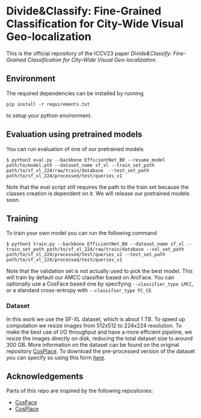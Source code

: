 
# Divide&Classify: Fine-Grained Classification for City-Wide Visual Geo-localization
This is the official repository of the ICCV23 paper _Divide&Classify: Fine-Grained Classification for City-Wide Visual Geo-localization_.

## Environment

The required dependencies can be installed by running 

`pip install -r requirements.txt`

to setup your python environment.

## Evaluation using pretrained models
You can run evaluation of one of our pretrained models

`$ python3 eval.py --backbone EfficientNet_B0 --resume_model path/to/model.pth --dataset_name sf_xl --train_set_path path/to/sf_xl_224/raw/train/database  --test_set_path path/to/sf_xl_224/processed/test/queries_v1`

Note that the eval script still requires the path to the train set because the classes creation is dependent on it.
We will release our pretrained models soon.

## Training

To train your own model you can run the following command

`$ python3 train.py --backbone EfficientNet_B0 --dataset_name sf_xl --train_set_path path/to/sf_xl_224/raw/train/database --val_set_path path/to/sf_xl_224/processed/test/queries_v2 --test_set_path path/to/sf_xl_224/processed/test/queries_v1`

Note that the validation set is not actually used to pick the best model.
This will train by default our AMCC classifier based on ArcFace. You can optionally use a CosFace based one by specifying `--classifier_type LMCC`, or a standard cross-entropy with `--classifier_type FC_CE`.

### Dataset 

In this work we use the SF-XL dataset, which is about 1 TB. To speed up computation we resize images from 512x512 to 224x224 resolution. To make the best use of I/O throughput and have a more efficient pipeline, we resize the images directly on disk, reducing the total dataset size to around 300 GB.
More information on the dataset can be found on the original repository [CosPlace](https://github.com/gmberton/CosPlace). To download the pre-processed version of the dataset you can specify so using this form  [_here_](https://forms.gle/wpyDzhDyoWLQygAT9).

## Acknowledgements

Parts of this repo are inspired by the following repositories:
- [CosFace](https://github.com/MuggleWang/CosFace_pytorch/blob/master/layer.py)
- [CosPlace](https://github.com/gmberton/CosPlace)
